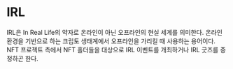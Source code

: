 # IRL

IRL은 In Real Life의 약자로 온라인이 아닌 오프라인의 현실 세계를 의미한다. 온라인 환경을 기반으로 하는 크립토 생태계에서 오프라인을 가리킬 때 사용하는 용어이다. NFT 프로젝트 측에서 NFT 홀더들을 대상으로 IRL 이벤트를 개최하거나 IRL 굿즈를 증정하곤 한다.
